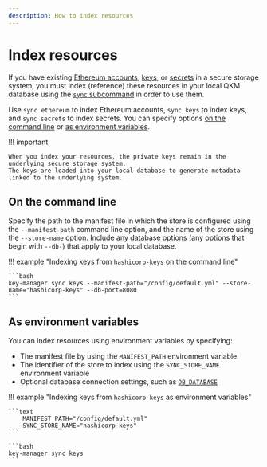 ```yaml
---
description: How to index resources
---
```


# Index resources

If you have existing [Ethereum accounts](../Concepts/Stores.md#ethereum-store), [keys](../Concepts/Stores.md#key-store),
or [secrets](../Concepts/Stores.md#secret-store) in a secure storage system, you must index (reference) these resources in
your local QKM database using the [`sync` subcommand](../Reference/CLI/CLI-Subcommands.md#sync) in order to use them.

Use `sync ethereum` to index Ethereum accounts, `sync keys` to index keys, and `sync secrets` to index secrets.
You can specify options [on the command line](#on-the-command-line) or [as environment variables](#as-environment-variables).

!!! important

    When you index your resources, the private keys remain in the underlying secure storage system.
    The keys are loaded into your local database to generate metadata linked to the underlying system.

## On the command line

Specify the path to the manifest file in which the store is configured using the `--manifest-path` command line option,
and the name of the store using the `--store-name` option.
Include [any database options](../Reference/CLI/CLI-Syntax.md#db-database) (any options that begin with `--db-`) that
apply to your local database.

!!! example "Indexing keys from `hashicorp-keys` on the command line"

    ```bash
    key-manager sync keys --manifest-path="/config/default.yml" --store-name="hashicorp-keys" --db-port=8080
    ```

## As environment variables

You can index resources using environment variables by specifying:

- The manifest file by using the `MANIFEST_PATH` environment variable
- The identifier of the store to index using the `SYNC_STORE_NAME` environment variable
- Optional database connection settings, such as [`DB_DATABASE`](../Reference/CLI/CLI-Syntax.md#db-database)

!!! example "Indexing keys from `hashicorp-keys` as environment variables"

    ```text
        MANIFEST_PATH="/config/default.yml"
        SYNC_STORE_NAME="hashicorp-keys"
    ```

    ```bash
    key-manager sync keys
    ```
